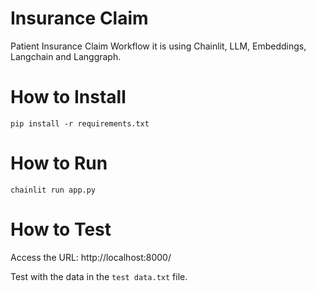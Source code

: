 # Insurance Claim
Patient Insurance Claim Workflow it is using Chainlit, LLM, Embeddings, Langchain and Langgraph.

# How to Install
```text
pip install -r requirements.txt
```

# How to Run
```text
chainlit run app.py
```

# How to Test
Access the URL: http://localhost:8000/

Test with the data in the `test data.txt` file.
